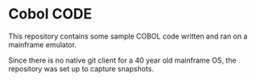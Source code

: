 # Cobol CODE

This repository contains some sample COBOL code written and ran on a mainframe emulator. 

Since there is no native git client for a 40 year old mainframe OS, the repository was set up to capture snapshots.